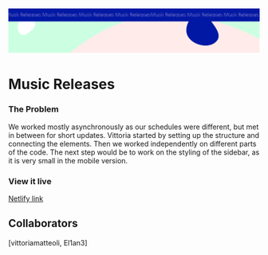 <h1 align="center">
  <a href="">
    <img src="/src/assets/music-releases.svg" alt="Project Banner Image">
  </a>
</h1>

# Music Releases

### The Problem

We worked mostly asynchronously as our schedules were different, but met in between for short updates. 
Vittoria started by setting up the structure and connecting the elements. Then we worked independently on different parts of the code. 
The next step would be to work on the styling of the sidebar, as it is very small in the mobile version.

### View it live

[Netlify link](https://music-release-vite-vittoria-eliane.netlify.app/)
 
## Collaborators
[vittoriamatteoli, El1an3]
